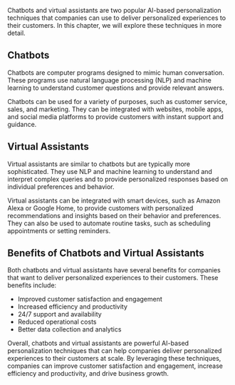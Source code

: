 
Chatbots and virtual assistants are two popular AI-based personalization techniques that companies can use to deliver personalized experiences to their customers. In this chapter, we will explore these techniques in more detail.

Chatbots
--------

Chatbots are computer programs designed to mimic human conversation. These programs use natural language processing (NLP) and machine learning to understand customer questions and provide relevant answers.

Chatbots can be used for a variety of purposes, such as customer service, sales, and marketing. They can be integrated with websites, mobile apps, and social media platforms to provide customers with instant support and guidance.

Virtual Assistants
------------------

Virtual assistants are similar to chatbots but are typically more sophisticated. They use NLP and machine learning to understand and interpret complex queries and to provide personalized responses based on individual preferences and behavior.

Virtual assistants can be integrated with smart devices, such as Amazon Alexa or Google Home, to provide customers with personalized recommendations and insights based on their behavior and preferences. They can also be used to automate routine tasks, such as scheduling appointments or setting reminders.

Benefits of Chatbots and Virtual Assistants
-------------------------------------------

Both chatbots and virtual assistants have several benefits for companies that want to deliver personalized experiences to their customers. These benefits include:

* Improved customer satisfaction and engagement
* Increased efficiency and productivity
* 24/7 support and availability
* Reduced operational costs
* Better data collection and analytics

Overall, chatbots and virtual assistants are powerful AI-based personalization techniques that can help companies deliver personalized experiences to their customers at scale. By leveraging these techniques, companies can improve customer satisfaction and engagement, increase efficiency and productivity, and drive business growth.
